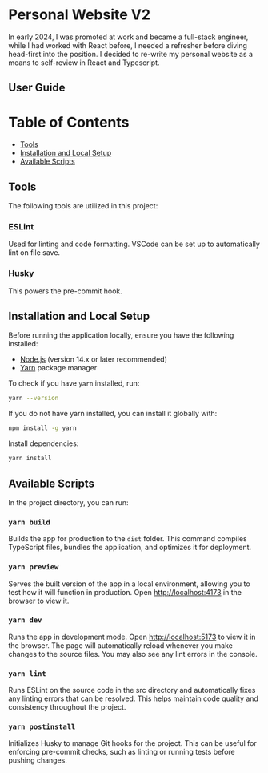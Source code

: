 # Personal Website V2
In early 2024, I was promoted at work and became a full-stack engineer, while I had worked with React before, I needed a refresher before diving head-first into the position. I decided to re-write my personal website as a means to self-review in React and Typescript.

## User Guide

# Table of Contents
- [Tools](#tools)
- [Installation and Local Setup](#installation-and-local-setup)
- [Available Scripts](#available-scripts)

## Tools
The following tools are utilized in this project:

### ESLint
Used for linting and code formatting.  VSCode can be set up to automatically lint on file save.

### Husky
This powers the pre-commit hook.


## Installation and Local Setup

Before running the application locally, ensure you have the following installed:
- [Node.js](https://nodejs.org/) (version 14.x or later recommended)
- [Yarn](https://yarnpkg.com/) package manager

To check if you have `yarn` installed, run:
```bash
yarn --version
```

If you do not have yarn installed, you can install it globally with:
```bash 
npm install -g yarn
```

Install dependencies:

```bash
yarn install
```

## Available Scripts

In the project directory, you can run:

### `yarn build`
Builds the app for production to the `dist` folder. This command compiles TypeScript files, bundles the application, and optimizes it for deployment.

### `yarn preview`
Serves the built version of the app in a local environment, allowing you to test how it will function in production. Open [http://localhost:4173](http://localhost:4173/) in the browser to view it.

### `yarn dev`
Runs the app in development mode. Open [http://localhost:5173](http://localhost:5173/) to view it in the browser. 
The page will automatically reload whenever you make changes to the source files. You may also see any lint errors in the console.

### `yarn lint`
Runs ESLint on the source code in the src directory and automatically fixes any linting errors that can be resolved. This helps maintain code quality and consistency throughout the project.

### `yarn postinstall`
Initializes Husky to manage Git hooks for the project. This can be useful for enforcing pre-commit checks, such as linting or running tests before pushing changes.